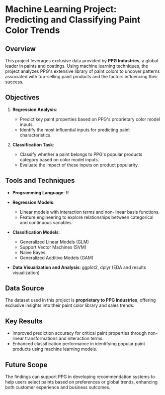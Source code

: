 # Machine Learning Project: Predicting and Classifying Paint Color Trends  

## Overview  
This project leverages exclusive data provided by **PPG Industries**, a global leader in paints and coatings. Using machine learning techniques, the project analyzes PPG's extensive library of paint colors to uncover patterns associated with top-selling paint products and the factors influencing their success.  

## Objectives  
1. **Regression Analysis**:  
   - Predict key paint properties based on PPG's proprietary color model inputs.  
   - Identify the most influential inputs for predicting paint characteristics.  

2. **Classification Task**:  
   - Classify whether a paint belongs to PPG's popular products category based on color model inputs.  
   - Evaluate the impact of these inputs on product popularity.  

## Tools and Techniques  
- **Programming Language**: R  
- **Regression Models**:  
  - Linear models with interaction terms and non-linear basis functions.  
  - Feature engineering to explore relationships between categorical and continuous variables.  

- **Classification Models**:  
  - Generalized Linear Models (GLM)  
  - Support Vector Machines (SVM)  
  - Naïve Bayes  
  - Generalized Additive Models (GAM)  

- **Data Visualization and Analysis**: ggplot2, dplyr (EDA and results visualization)  

## Data Source  
The dataset used in this project is **proprietary to PPG Industries**, offering exclusive insights into their paint color library and sales trends.  

## Key Results  
- Improved prediction accuracy for critical paint properties through non-linear transformations and interaction terms.  
- Enhanced classification performance in identifying popular paint products using machine learning models.  

## Future Scope  
The findings can support PPG in developing recommendation systems to help users select paints based on preferences or global trends, enhancing both customer experience and business outcomes.  
